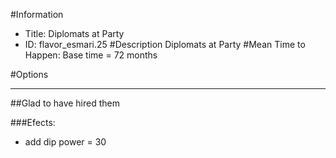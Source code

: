 #Information
 - Title: Diplomats at Party
 - ID: flavor_esmari.25
#Description
Diplomats at Party
#Mean Time to Happen:
Base time = 72 months

#Options

___
##Glad to have hired them

###Efects:<ul><li>add dip power = 30</li></ul>
